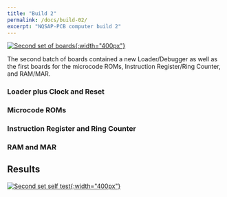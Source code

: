 ```yaml
---
title: "Build 2"
permalink: /docs/build-02/
excerpt: "NQSAP-PCB computer build 2"
---
```


[![Second set of boards](../../assets/images/boards2.png "Second set of boards"){:width="400px"}](../../assets/images/boards2.png)

The second batch of boards contained a new Loader/Debugger as well as the first boards for
the microcode ROMs, Instruction Register/Ring Counter, and RAM/MAR.

### Loader plus Clock and Reset

### Microcode ROMs

### Instruction Register and Ring Counter


### RAM and MAR


## Results

[![Second set self test](../../assets/images/boards2.gif "second set of boards"){:width="400px"}](../../assets/images/boards2.gif)
